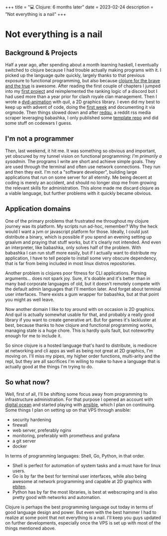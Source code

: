 +++
title = "💻 Clojure: 6 months later"
date = 2023-02-24
description = "Not everything is a nail"
+++

# Not everything is a nail

## Background & Projects

Half a year ago, after spending about a month learning haskell, I eventually switched to clojure because I had trouble actually making programs with it.
I picked up the language quite quickly, largely thanks to that previous exposure to functional programming, but also because [clojure for the brave and the true](https://www.braveclojure.com/clojure-for-the-brave-and-true/) is awesome.
After reading the first couple of chapters I jumped into my [first project](https://port19.xyz/kicklistbot2/data-processing-with-clojure.html) and reimplemented the ranking logic of a discord bot I had used more than a year prior for clash royale clan management.
Then I wrote a [dvd-animation](https://port19.xyz/dvd-animation/) with quil, a 2D graphics library.
I even did my best to keep up with advent of code, doing the [first week](https://port19.xyz/aoc-2022-week-1/) and documenting it via orgmode.
Then things slowed down and after [redqu](https://github.com/port19x/redqu), a reddit rss media scraper leveraging babashka, I only published some [template repo](https://github.com/port19x/clj-template-repo) and did some stuff on codewars I guess.

## I'm not a programmer

Then, last weekend, it hit me.
It was something so obvious and important, yet obscured by my tunnel vision on functional programming:
*I'm primarily a sysadmin.*
The programs I write are short and achieve simple goals.
They are used through the terminal and often use network connections.
They run and then they exit.
I'm not a "software developer", building large applications that run on some server for all eternity.
Me being decent at coding is merely an accident, and should no longer stop me from growing the relevant skills for administration.
This alone made me discard clojure as a viable language, but further problems with it quickly became obvious.

## Application domains

One of the primary problems that frustrated me throughout my clojure journey was its platform.
My scripts run ad-hoc, remember? Why the heck would I want a jvm or javascript platform for those.
Ideally, I could just distribute a binary, which is possible if you spend an evening setting up graalvm and praying that stuff works, but it's clearly not intended.
And even an interpreter, like babashka, only solves half of the problem. With babashka I can run stuff more easily, but if I actually want to distribute my application, I have to tell people to install some very obscure dependency, that is far from being included in most linux distros repositories.

Another problem is clojures poor fitness for CLI applications.
Parsing arguments... does not spark joy.
Sure, it's doable and it's better than in many bad corporate languages of old, but it doesn't remotely compete with the default admin languages that I'll mention later.
And forget about terminal user interfaces.
There exists a gum wrapper for babashka, but at that point you might as well leave.

Now another domain I like to toy around with on occasion is 2D graphics.
And quil is actually somewhat usable for that, and probably a really good library if you want to create generative art.
But for games it's lackluster at best, because thanks to how clojure and functional programming works, managing state is a huge chore.
This is hardly quils fault, but noteworthy enough for me to include it.

So since clojure is a hosted language that's hard to distribute, is mediocre at networking and cli apps as well as being not great at 2D graphics, I'm moving on.
I'll miss my pipes, my higher order functions, multi-arity and the repl, but they are all sacrifices I'm willing to make to have a language that is actually good at the things I'm trying to do.

## So what now?

Well, first of all, I'll be shifting some focus away from programming to infrastructure administration.
For that purpose I opened an account with [digital ocean](https://m.do.co/c/e3fad703cc9b) and started playing with [ansible](https://docs.ansible.com/ansible/latest/getting_started/index.html), which I plan on continuing.
Some things I plan on setting up on that VPS through ansible:
- security hardening
- firewall
- web server, preferably nginx
- monitoring, preferably with prometheus and grafana
- a git server
- docker

In terms of programming languages: Shell, Go, Python, in that order.
- Shell is perfect for automation of system tasks and a must have for linux users.
- Go is by far the best for terminal user interfaces, while also being awesome at network programming and capable at 2D graphics with [ebiten](https://ebitengine.org/).
- Python has by far the most libraries, is best at webscraping and is also pretty good with networks and automation.

Clojure is perhaps the best programming language out today in terms of good language design and power.
But even with the best hammer I had to realize at some point that not everything is a nail.
I'll keep you guys updated on further developments, especially once the VPS is set up with most of the things mentioned above.
